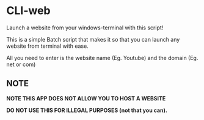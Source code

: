 # CLI-web
Launch a website from your windows-terminal with this script!


This is a simple Batch script that makes it so that you can launch any website from terminal with ease.


All you need to enter is the website name (Eg. Youtube) and the domain (Eg. net or com)

## NOTE
**NOTE THIS APP DOES NOT ALLOW YOU TO HOST A WEBSITE**


**DO NOT USE THIS FOR ILLEGAL PURPOSES (not that you can).**

